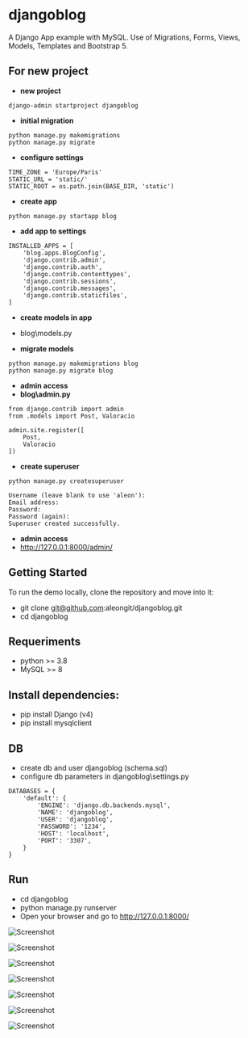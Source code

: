 # djangoblog

A Django App example with MySQL.
Use of Migrations, Forms, Views, Models, Templates and Bootstrap 5.


## For new project
- **new project**
```
django-admin startproject djangoblog
```

- **initial migration**
```
python manage.py makemigrations
python manage.py migrate
```

- **configure settings**
```
TIME_ZONE = 'Europe/Paris'
STATIC_URL = 'static/'
STATIC_ROOT = os.path.join(BASE_DIR, 'static')
```

- **create app**
```
python manage.py startapp blog
```

- **add app to settings**
```
INSTALLED_APPS = [
    'blog.apps.BlogConfig',
    'django.contrib.admin',
    'django.contrib.auth',
    'django.contrib.contenttypes',
    'django.contrib.sessions',
    'django.contrib.messages',
    'django.contrib.staticfiles',
]
```

- **create models in app**
- blog\models.py

- **migrate models**
```
python manage.py makemigrations blog
python manage.py migrate blog
```

- **admin access**
- **blog\admin.py**
```
from django.contrib import admin
from .models import Post, Valoracio

admin.site.register([
    Post,
    Valoracio
])
```

- **create superuser**
```
python manage.py createsuperuser

Username (leave blank to use 'aleon'):
Email address:
Password:
Password (again):
Superuser created successfully.
```

- **admin access**
- http://127.0.0.1:8000/admin/


## Getting Started

To run the demo locally, clone the repository and move into it:
- git clone git@github.com:aleongit/djangoblog.git
- cd djangoblog

## Requeriments
- python >= 3.8
- MySQL >= 8

## Install dependencies:
- pip install Django (v4)
- pip install mysqlclient

## DB
- create db and user djangoblog (schema.sql)
- configure db parameters in djangoblog\settings.py
```
DATABASES = {
    'default': {
        'ENGINE': 'django.db.backends.mysql', 
        'NAME': 'djangoblog',
        'USER': 'djangoblog',
        'PASSWORD': '1234',
        'HOST': 'localhost',
        'PORT': '3307',
    }
}
```

## Run
- cd djangoblog
- python manage.py runserver
- Open your browser and go to http://127.0.0.1:8000/


![Screenshot](screenshots/1.png)

![Screenshot](screenshots/2.png)

![Screenshot](screenshots/3.png)

![Screenshot](screenshots/4.png)

![Screenshot](screenshots/5.png)

![Screenshot](screenshots/6.png)

![Screenshot](screenshots/7.png)